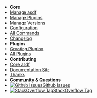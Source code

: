 <!-- docs/_sidebar.md -->

- **Core**
- [Manage asdf](core-manage-asdf)
- [Manage Plugins](core-manage-plugins)
- [Manage Versions](core-manage-versions)
- [Configuration](core-configuration)
- [All Commands](core-commands)
- [Changelog](changelog) <!-- pulls in changelog from repo -->
- **Plugins**
- [Creating Plugins](plugins-create)
- [All Plugins](plugins-all) <!-- pulls in asdf-vm/asdf-plugins readme -->
- **Contributing**
- [Core asdf](contributing-core-asdf)
- [Documentation Site](contributing-doc-site)
- [Thanks](thanks)
- **Community & Questions**
- [![Github Issues](https://icongram.jgog.in/simple/github.svg?color=808080&size=16)Github Issues](https://github.com/asdf-vm/asdf/issues)
- [![StackOverflow Tag](https://icongr.am/fontawesome/stack-overflow.svg?size=16&color=808080)StackOverflow Tag](https://stackoverflow.com/questions/tagged/asdf-vm)
<!-- - [![GitHub Discussions](https://icongram.jgog.in/simple/github.svg?color=808080&size=16)Github Discussions TBA](https://github.com/asdf-vm/asdf/discussions) -->
